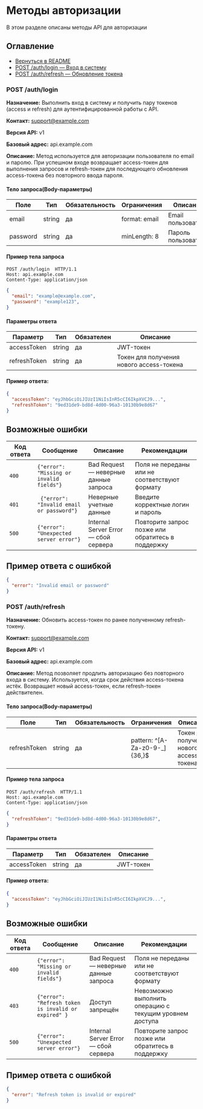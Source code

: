 # Методы авторизации
В этом разделе описаны методы API для авторизации 

## Оглавление
- [Вернуться в README](./README.md)
- [POST /auth/login — Вход в систему](#post-authlogin)
- [POST /auth/refresh — Обновление токена](#post-authrefresh)

### POST /auth/login 
**Назначение:** Выполнить вход в систему и получить пару токенов (access и refresh) для аутентифицированной работы с API.

**Контакт:** support@example.com

**Версия API:** v1 

**Базовый адрес:** api.example.com

**Описание:** Метод используется для авторизации пользователя по email и паролю. При успешном входе возвращает access-токен для выполнения запросов и refresh-токен для последующего обновления access-токена без повторного ввода пароля.

####  Тело запроса(Body-параметры)
|Поле|Тип|Обязательность|Ограничения| Описание|
|---|---|---------------|--------|-------|
|email| string| да| format: email| Email пользователя|
|password|string|да|minLength: 8| Пароль пользователя|

#### Пример тела запроса
```http
POST /auth/login  HTTP/1.1
Host: api.example.com
Content-Type: application/json
```

```json
{
  "email": "example@example.com",
  "password": "example123",
}
```

#### Параметры ответа
|Параметр| Тип | Обязателен | Описание|
|------|----------|----------|----|
|accessToken| string| да| JWT-токен|
|refreshToken| string| да| Токен для получения нового access-токена|

#### Пример ответа: 
```json
{
  "accessToken": "eyJhbGciOiJIUzI1NiIsInR5cCI6IkpXVCJ9...",
  "refreshToken": "9ed31de9-bd8d-4d00-96a3-10130b9e8d67"
}
```
## Возможные ошибки

| Код ответа | Сообщение                   | Описание   | Рекомендации|
|------------|-----------------------------|----------------------------------------------------|-------|
| `400`      |`{"error": "Missing or invalid fields"}`| Bad Request — неверные данные запроса   | Поля не переданы или не соответствуют формату|
| `401`      |`	{"error": "Invalid email or password"}`| Неверные учетные данные | Введите корректные логин и пароль|  
| `500`      |`{"error": "Unexpected server error"}`| Internal Server Error — сбой сервера  | Повторите запрос позже или обратитесь в поддержку| 

## Пример ответа с ошибкой
```json
{
  "error": "Invalid email or password"
}
```

### POST /auth/refresh
**Назначение:** Обновить access-токен по ранее полученному refresh-токену.

**Контакт:** support@example.com

**Версия API:** v1 

**Базовый адрес:** api.example.com

**Описание:** Метод позволяет продлить авторизацию без повторного входа в систему. Используется, когда срок действия access-токена истёк. Возвращает новый access-токен, если refresh-токен действителен.

####  Тело запроса(Body-параметры)
|Поле|Тип|Обязательность|Ограничения| Описание|
|---|---|---------------|--------|-------|
|refreshToken| string| да| pattern: ^[A-Za-z0-9-_]{36,}$ | Токен для получения нового access-токена|

#### Пример тела запроса
```http
POST /auth/refresh  HTTP/1.1
Host: api.example.com
Content-Type: application/json
```

```json
{
  "refreshToken": "9ed31de9-bd8d-4d00-96a3-10130b9e8d67",
}
```

#### Параметры ответа
|Параметр| Тип | Обязателен | Описание|
|------|----------|----------|----|
|accessToken| string| да| JWT-токен|

#### Пример ответа: 
```json
{
  "accessToken": "eyJhbGciOiJIUzI1NiIsInR5cCI6IkpXVCJ9...",
}
```
## Возможные ошибки

| Код ответа | Сообщение                   | Описание   | Рекомендации|
|------------|-----------------------------|----------------------------------------------------|-------|
| `400`      |`{"error": "Missing or invalid fields"}`| Bad Request — неверные данные запроса   | Поля не переданы или не соответствуют формату|
| `403`      |`{"error": "Refresh token is invalid or expired" }`| Доступ запрещён | Невозможно выполнить операцию с текущим уровнем доступа|  
| `500`      |`{"error": "Unexpected server error"}`| Internal Server Error — сбой сервера  | Повторите запрос позже или обратитесь в поддержку| 

## Пример ответа с ошибкой
```json
{
  "error": "Refresh token is invalid or expired"
}
```
